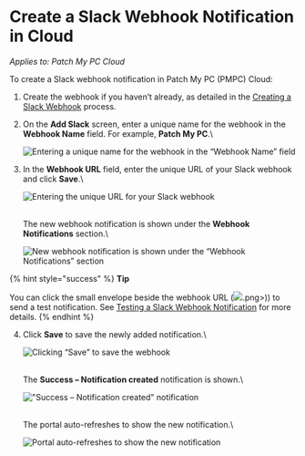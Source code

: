 # Create a Slack Webhook Notification in Cloud

_Applies to: Patch My PC Cloud_

To create a Slack webhook notification in Patch My PC (PMPC) Cloud:

1. Create the webhook if you haven’t already, as detailed in the [Creating a Slack Webhook](webhooks-reference/create-a-slack-webhook.md) process.
2.  On the **Add Slack** screen, enter a unique name for the webhook in the **Webhook Name** field. For example, **Patch My PC**.\


    ![Entering a unique name for the webhook in the “Webhook Name” field](../../../_images/image%20%28753%29.png%20"Entering%20a%20unique%20name%20for%20the%20webhook%20in%20the%20\"Webhook%20Name\"%20field")


3.  In the **Webhook URL** field, enter the unique URL of your Slack webhook and click **Save**.\


    ![Entering the unique URL for your Slack webhook](../../../_images/image%20%28754%29.png%20"Entering%20the%20unique%20URL%20for%20your%20Slack%20webhook")

    \
    The new webhook notification is shown under the **Webhook Notifications** section.\


    ![New webhook notification is shown under the “Webhook Notifications” section](../../../_images/image%20%281899%29.png%20"New%20webhook%20notification%20is%20shown%20under%20the%20\"Webhook%20Notifications\"%20section")

{% hint style="success" %}
**Tip**

You can click the small envelope beside the webhook URL (![](../../../_images/image%20%281900).png>)) to send a test notification. See [Testing a Slack Webhook Notification](cloud-notifications-reference/test-a-slack-webhook-notification-in-cloud.md) for more details.
{% endhint %}

4.  Click **Save** to save the newly added notification.\


    ![Clicking “Save” to save the webhook](../../../_images/image%20%281905%29.png%20"Clicking%20\"Save\"%20to%20save%20the%20webhook")

    \
    The **Success – Notification created** notification is shown.\


    ![&#x22;Success – Notification created&#x22; notification](../../../_images/image%20%281906%29.png%20"&#x22;Success%20–%20Notification%20created&#x22;%20notification")

    \
    The portal auto-refreshes to show the new notification.\


    ![Portal auto-refreshes to show the new notification](../../../_images/image%20%281907%29.png%20"Portal%20auto-refreshes%20to%20show%20the%20new%20notification")
